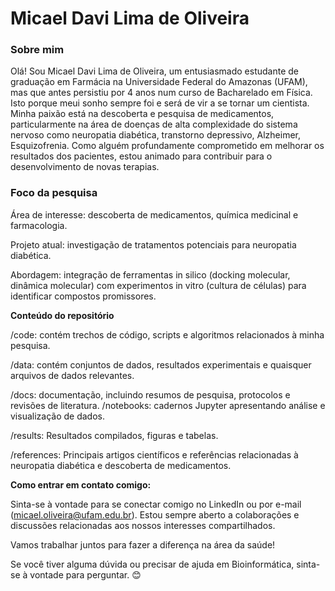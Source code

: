 # Micael Davi Lima de Oliveira

### Sobre mim
Olá! Sou Micael Davi Lima de Oliveira, um entusiasmado estudante de graduação em Farmácia na Universidade Federal do Amazonas (UFAM), mas que antes persistiu por 4 anos num curso de Bacharelado em Física. Isto porque meui sonho sempre foi e será de vir a se tornar um cientista. Minha paixão está na descoberta e pesquisa de medicamentos, particularmente na área de doenças de alta complexidade do sistema nervoso como neuropatia diabética, transtorno depressivo, Alzheimer, Esquizofrenia. Como alguém profundamente comprometido em melhorar os resultados dos pacientes, estou animado para contribuir para o desenvolvimento de novas terapias.

### Foco da pesquisa
Área de interesse: descoberta de medicamentos, química medicinal e farmacologia.

Projeto atual: investigação de tratamentos potenciais para neuropatia diabética. 

Abordagem: integração de ferramentas in silico (docking molecular, dinâmica molecular) com experimentos in vitro (cultura de células) para identificar compostos promissores. 

**Conteúdo do repositório**

/code: contém trechos de código, scripts e algoritmos relacionados à minha pesquisa. 

/data: contém conjuntos de dados, resultados experimentais e quaisquer arquivos de dados relevantes. 

/docs: documentação, incluindo resumos de pesquisa, protocolos e revisões de literatura. 
/notebooks: cadernos Jupyter apresentando análise e visualização de dados. 

/results: Resultados compilados, figuras e tabelas.

/references: Principais artigos científicos e referências relacionadas à neuropatia diabética e descoberta de medicamentos. 

**Como entrar em contato comigo:**

Sinta-se à vontade para se conectar comigo no LinkedIn ou por e-mail (micael.oliveira@ufam.edu.br). Estou sempre aberto a colaborações e discussões relacionadas aos nossos interesses compartilhados. 

Vamos trabalhar juntos para fazer a diferença na área da saúde! 

Se você tiver alguma dúvida ou precisar de ajuda em Bioinformática, sinta-se à vontade para perguntar. 😊
